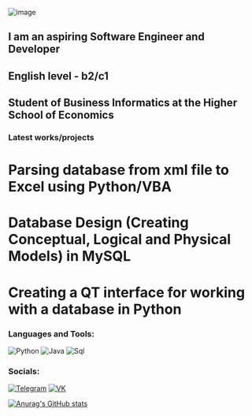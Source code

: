 ![image](https://user-images.githubusercontent.com/113045888/225022065-65d03a62-1b6c-47c4-ba49-1b91ad8f60bf.png)

 ## I am an aspiring Software Engineer and Developer 
 ## English level - b2/c1 
 ## Student of Business Informatics at the Higher School of Economics


### Latest works/projects
# Parsing database from xml file to Excel using Python/VBA
# Database Design (Creating Conceptual, Logical and Physical Models) in MySQL
# Creating a QT interface for working with a database in Python


### Languages and Tools:

![Python](https://img.shields.io/badge/-Python-090909?style=for-the-badge&logo=python&logoColor=F8C52C)
![Java](https://img.shields.io/badge/-Java-090909?style=for-the-badge&logo=Java&logoColor=F88C00)
![Sql](https://img.shields.io/badge/-SQL-090909?style=for-the-badge&logo=mysql)
  
### Socials:
[![Telegram](https://img.shields.io/badge/-Telegram-090909?style=for-the-badge&logo=telegram&logoColor=27A0D9)](https://t.me/Fostick)
[![VK](https://img.shields.io/badge/-Vkontakte-090909?style=for-the-badge&logo=Vk&logoColor=4F7DB3)](https://vk.com/rextek)

[![Anurag's GitHub stats](https://github-readme-stats.vercel.app/api?username=Rextek7&theme=dracula)](https://github.com/anuraghazra/github-readme-stats)

